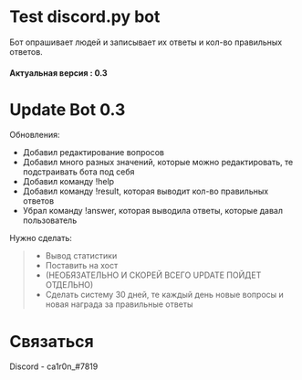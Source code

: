 # Test discord.py bot
Бот опрашивает людей и записывает их ответы и кол-во правильных ответов.
#### Актуальная версия : 0.3

# Update Bot 0.3
Обновления:
  - Добавил редактирование вопросов
  - Добавил много разных значений,  которые можно редактировать, те подстраивать бота под себя
  - Добавил команду !help
  - Добавил команду !result, которая выводит кол-во правильных ответов
  - Убрал команду !answer, которая выводила ответы, которые давал пользователь
  
Нужно сделать:
>   - Вывод статистики
>   - Поставить на хост
>   - (НЕОБЯЗАТЕЛЬНО И СКОРЕЙ ВСЕГО UPDATE ПОЙДЕТ ОТДЕЛЬНО)
>   - Сделать систему 30 дней, те каждый день новые вопросы и новая награда за правильные ответы

# Связаться 

Discord - ca1r0n_#7819
